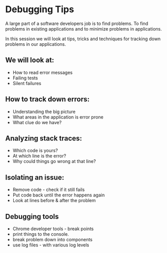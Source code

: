 # Debugging Tips

A large part of a software developers job is to find problems. To find problems in existing applications and to minimize problems in applications.

In this session we will look at tips, tricks and techniques for tracking down problems in our applications.

## We will look at:

* How to read error messages
* Failing tests
* Silent failures

## How to track down errors:
* Understanding the big picture
* What areas in the application is error prone
* What clue do we have?

## Analyzing stack traces:
* Which code is yours?
* At which line is the error?
* Why could things go wrong at that line?

## Isolating an issue:
* Remove code - check if it still fails
* Put code back until the error happens again
* Look at lines before & after the problem

## Debugging tools
* Chrome developer tools - break points
* print things to the console.
* break problem down into components
* use log files - with various log levels


 

 



